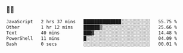 ### 👨‍💻

<!--START_SECTION:waka-->

```txt
JavaScript   2 hrs 37 mins   ██████████████░░░░░░░░░░░   55.75 %
Other        1 hr 12 mins    ██████▒░░░░░░░░░░░░░░░░░░   25.66 %
Text         40 mins         ███▓░░░░░░░░░░░░░░░░░░░░░   14.48 %
PowerShell   11 mins         █░░░░░░░░░░░░░░░░░░░░░░░░   04.09 %
Bash         0 secs          ░░░░░░░░░░░░░░░░░░░░░░░░░   00.01 %
```

<!--END_SECTION:waka-->
